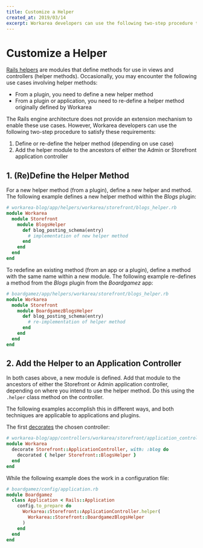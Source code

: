 ```yaml
---
title: Customize a Helper
created_at: 2019/03/14
excerpt: Workarea developers can use the following two-step procedure to add or change helper methods
---
```


Customize a Helper
======================================================================

[Rails helpers](https://api.rubyonrails.org/v5.2.3/classes/ActionView/Helpers.html) are modules that define methods for use in views and controllers (helper methods).
Occasionally, you may encounter the following use cases involving helper methods:

* From a plugin, you need to define a new helper method
* From a plugin or application, you need to re-define a helper method originally defined by Workarea

The Rails engine architecture does not provide an extension mechanism to enable these use cases.
However, Workarea developers can use the following two-step procedure to satisfy these requirements:

1. Define or re-define the helper method (depending on use case)
2. Add the helper module to the ancestors of either the Admin or Storefront application controller


1\. (Re)Define the Helper Method
----------------------------------------------------------------------

For a new helper method (from a plugin), define a new helper and method.
The following example defines a new helper method within the _Blogs_ plugin:

```ruby
# workarea-blog/app/helpers/workarea/storefront/blogs_helper.rb
module Workarea
  module Storefront
    module BlogsHelper
      def blog_posting_schema(entry)
        # implementation of new helper method
      end
    end
  end
end
```

To redefine an existing method (from an app or a plugin), define a method with the same name within a new module.
The following example re-defines a method from the _Blogs_ plugin from the _Boardgamez_ app:

```ruby
# boardgamez/app/helpers/workarea/storefront/blogs_helper.rb
module Workarea
  module Storefront
    module BoardgamezBlogsHelper
      def blog_posting_schema(entry)
        # re-implementation of helper method
      end
    end
  end
end
```


2\. Add the Helper to an Application Controller
----------------------------------------------------------------------

In both cases above, a new module is defined.
Add that module to the ancestors of either the Storefront or Admin application controller, depending on where you intend to use the helper method.
Do this using the `.helper` class method on the controller.

The following examples accomplish this in different ways, and both techniques are applicable to applications and plugins.

The first [decorates](/articles/decoration.html) the chosen controller:

```ruby
# workarea-blog/app/controllers/workarea/storefront/application_controller.decorator
module Workarea
  decorate Storefront::ApplicationController, with: :blog do
    decorated { helper Storefront::BlogsHelper }
  end
end
```

While the following example does the work in a configuration file:

```ruby
# boardgamez/config/application.rb
module Boardgamez
  class Application < Rails::Application
    config.to_prepare do
      Workarea::Storefront::ApplicationController.helper(
        Workarea::Storefront::BoardgamezBlogsHelper
      )
    end
  end
end
```
